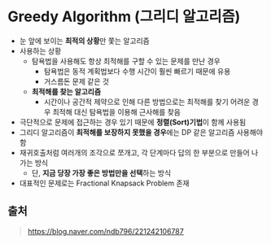 # Greedy Algorithm (그리디 알고리즘)

- 눈 앞에 보이는 **최적의 상황**만 쫓는 알고리즘
- 사용하는 상황
  - 탐욕법을 사용해도 항상 최적해를 구할 수 있는 문제를 만난 경우
    - 탐욕법은 동적 계획법보다 수행 시간이 훨씬 빠르기 때문에 유용
    - 거스름돈 문제 같은 것
  - **최적해를 찾는 알고리즘**
    - 시간이나 공간적 제약으로 인해 다른 방법으로는 최적해를 찾기 어려운 경우 최적해 대신 탐욕법을 이용해 근사해를 찾음
- 극단적으로 문제에 접근하는 경우 있기 때문에 **정렬(Sort)기법**이 함께 사용됨
- 그리디 알고리즘이 **최적해를 보장하지 못했을 경우**에는 DP 같은 알고리즘 사용해야 함
- 재귀호출처럼 여러개의 조각으로 쪼개고, 각 단계마다 답의 한 부분으로 만들어 나가는 방식
  - 단, **지금 당장 가장 좋은 방법만을 선택**하는 방식
- 대표적인 문제로는 Fractional Knapsack Problem 존재



## 출처

> https://blog.naver.com/ndb796/221242106787

